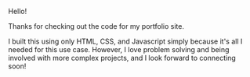 Hello!

Thanks for checking out the code for my portfolio site.

I built this using only HTML, CSS, and Javascript simply because it's all I needed for this use case. However, I love problem solving and being involved with more complex projects, and I look forward to connecting soon!

